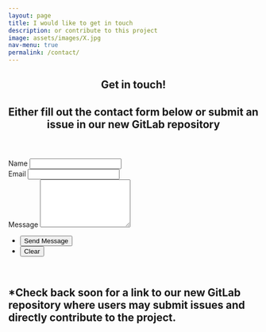 ```yaml
---
layout: page
title: I would like to get in touch
description: or contribute to this project
image: assets/images/X.jpg
nav-menu: true
permalink: /contact/
---
```


<section id="one">
	<div class="inner">
		<header class="major">
			<h1>Get in touch!</h1>
			<h2>Either fill out the contact form below or submit an issue in our new <strong>GitLab repository</strong></h2>
		</header>
		
<section id="contact">
	<div class="inner">
		<section>
			<form action="https://formspree.io/{{ site.email }}" method="POST">
				<div class="field half first">
					<label for="name">Name</label>
					<input type="text" name="name" id="name" />
				</div>
				<div class="field half">
					<label for="email">Email</label>
					<input type="text" name="_replyto" id="email" />
				</div>
				<div class="field">
					<label for="message">Message</label>
					<textarea name="message" id="message" rows="6"></textarea>
				</div>
				<ul class="actions">
					<li><input type="submit" value="Send Message" class="special" /></li>
					<li><input type="reset" value="Clear" /></li>
				</ul>
			</form>
		</section>
	</div>
</section>
<br>

<h2 id="content">*Check back soon for a link to our new <strong>GitLab repository</strong> where users may submit issues and directly contribute to the project.</h2>
